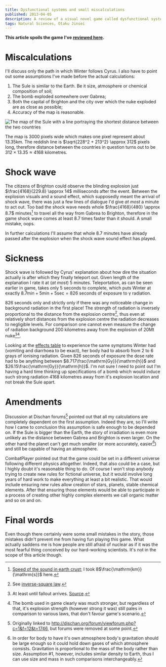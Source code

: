```yaml
---
title: Dysfunctional systems and small miscalculations
published: 2013-04-05
description: A review of a visual novel game called dysfunctional systems (the spoilers portion.)
tags: Natural Sciences, Otaku Jinsei
---
```


**This article spoils the game I've
[reviewed here](/entries/dysfunctional-systems.html).**

# Miscalculations

I'll discuss only the path in which Winter follows Cyrus. I also have to point
out some assumptions I've made before the actual calculations:

1. The Sule is similar to the Earth. Be it size, atmosphere or chemical
   composition of soil;
2. The bomb exploded somewhere over Gabrea;
3. Both the capital of Brighton and the city over which the nuke exploded are
   as close as possible;
4. Accuracy of the map is reasonable.

![The map of the Sule with a line portraying the shortest distance between the
two countries](/images/dysfunctional-systems/sule_gb.jpg)

The map is 3000 pixels wide which makes one pixel represent about 13.35km. The
reddish line is $\sqrt{228^2 + 213^2} \approx 312$ pixels long, therefore
distance between the countries in question turns out to be $312 \times 13.35
\approx 4168$ kilometres.

# Shock wave

The citizens of Brighton could observe the blinding explosion just
$\frac{4168}{229.8} \approx 14$ milliseconds after the event. Between the
explosion visuals and a sound effect, which supposedly meant the arrival of
shock wave, there was just a few lines of dialogue I'd give *at most* a minute to
act out. Too bad the shock wave needs whole $\frac{4168}{480} \approx 8.7$
minutes[^1] to travel all the way from Gabrea to Brighton, therefore in the
game shock wave comes at least 8.7 times faster than it should. A small
mistake, oops.

In further calculations I'll assume that whole 8.7 minutes have already passed
after the explosion when the shock wave sound effect has played.

[speed_of_sound]: http://hypertextbook.com/facts/2001/PamelaSpiegel.shtml

[^1]: [Speed of the sound in earth crust][speed_of_sound]; I took
8$\frac{\mathrm{km}}{\mathrm{s}}$ here.

# Sickness

Shock wave is followed by Cyrus' explanation about how dire the situation
actually is after which  they finally teleport out. Given length of the
explanation I rate it at (*at most*) 5 minutes. Teleportation, as can be seen
earlier in game, takes only 5 seconds to complete, which puts Winter at exactly
$8.7\mathrm{min} + 5\mathrm{min} + 5\mathrm{sec} = 826$ seconds of exposure to
γ radiation.

826 seconds only and strictly only if there was any noticeable change in
background radiation in the first place! The strength of radiation is inversely
proportional to the distance from the explosion centre[^sqinv], thus even at
relatively short distances from the explosion centre the radiation decreases to
negligible levels. For comparison one cannot even measure the change of
radiation background 200 kilometres away from the explosion of 20Mt
nuke[^2][^strength].

Looking at the [effects table][effects_table] to experience the same symptoms
Winter had (vomiting and diarrhoea to be exact), her body had to absorb from 2
to 6 grays of ionising radiation. Given 826 seconds of exposure the dose rate
had to be anything between $8.717\frac{\mathrm{Gy}}{\mathrm{h}}$ and
$26.15\frac{\mathrm{Gy}}{\mathrm{h}}$. I'm not sure I need to point out I'm
having a hard time thinking up specifications of a bomb which would induce such
strong radiation 4168 kilometres away from it's explosion location and not
break the Sule apart.

[^2]: At least until fallout arrives. [Source][nuke].
[^strength]: The bomb used in game clearly was much stronger, but regardless of
that, it's explosion strength (however strong it was) still pales in comparison
to various laws, that don't favour game's scenario.
[^sqinv]: See [inverse-square law][sqinv-law].

[nuke]: http://kitsune.addr.com/Rifts/Rifts-Missiles/nuke.htm
[effects_table]: https://en.wikipedia.org/wiki/Radiation_poisoning#Signs_and_symptoms
[sqinv-law]: https://en.wikipedia.org/wiki/Inverse-square_law

# Amendments

Discussion at Dischan forums[^forums] pointed out that all my calculations
are completely dependent on the first assumption. Indeed they are, so I'll
write how I came to conclusion this assumption is safe enough to be depended
on. If the Sule is bigger than the Earth, the story of irradiation is even more
unlikely as the distance between Gabrea and Brighton is even larger. On the
other hand the planet can't get much smaller (or more accurately, easier[^3])
and still be capable of having an atmosphere.

CombatPlayer pointed out that the game could be set in a different universe
following different physics altogether. Indeed, that also could be a case, but
I highly doubt it's reasonable thing to do. Of course I won't stop anybody
trying to create new rules for fictional universe, but it would involve long
years of hard work to make everything at least a bit realistic. That would
include ensuring new rules allow creation of stars, planets, stable chemical
elements.  After that ensuring those elements would be able to participate in a
process of creating other highly complex elements we call organic matter and so
on and on.

[^3]: In order for body to have it's own atmosphere body's gravitation should
be large enough so it could hold down gases of which atmosphere consists.
Gravitation is proportional to the mass of the body rather than size.
Assumption #1, however, includes similar density to Earth, thus I can use size
and mass in such comparisons interchangeably.
[^forums]: Originally linked to
http://dischan.org/forum/viewforum.php?c=1&f=12&t=1746, but forums
were removed at some point.

# Final words

Even though there certainly were some small mistakes in the story, those
mistakes didn't prevent me from having fun playing this game. What actually
saddens me is how people are still afraid of nuclear as if it was the most
fearful thing conceived by our hard-working scientists. It's not in the scope of
this article though.
